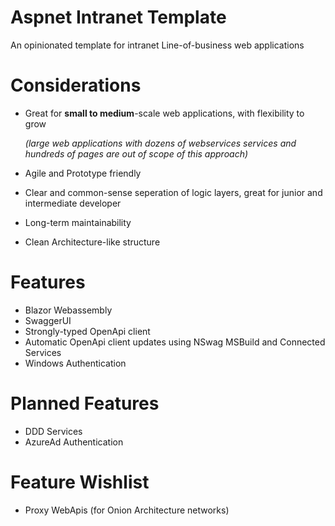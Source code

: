 # Aspnet Intranet Template
An opinionated template for intranet Line-of-business web applications


# Considerations
- Great for **small to medium**-scale web applications, with flexibility to grow
  
  *(large web applications with dozens of webservices services and hundreds of pages are out of scope of this approach)*
- Agile and Prototype friendly
- Clear and common-sense seperation of logic layers, great for junior and intermediate developer
- Long-term maintainability
- Clean Architecture-like structure

# Features
- Blazor Webassembly
- SwaggerUI
- Strongly-typed OpenApi client
- Automatic OpenApi client updates using NSwag MSBuild and Connected Services
- Windows Authentication

# Planned Features
- DDD Services
- AzureAd Authentication

# Feature Wishlist
- Proxy WebApis (for Onion Architecture networks)
